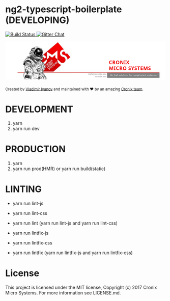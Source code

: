 # ng2-typescript-boilerplate (DEVELOPING)

<a href="https://travis-ci.org/CronixMicroSystems/ng2-typescript-boilerplate">
    <img src="https://travis-ci.org/CronixMicroSystems/ng2-typescript-boilerplate.svg?branch=master" alt="Build Status" />
</a>

<a href="https://gitter.im/CronixMicroSystems/Lobby">
    <img src="https://badges.gitter.im/owner/repo.png" alt="Gitter Chat" />
</a>

![alt text](./cronix.png)

<div>
  <sub>Created by <a href="https://github.com/Kokatsuna">Vladimir Ivanov</a> and maintained with ❤️ by an amazing <a href="https://github.com/CronixMicroSystems">Cronix team</a>.</sub>
</div>

# DEVELOPMENT

1. yarn
2. yarn run dev

# PRODUCTION

1. yarn
2. yarn run prod(HMR)  or  yarn run build(static)

# LINTING

* yarn run lint-js
* yarn run lint-css
* yarn run lint (yarn run lint-js and yarn run lint-css)

* yarn run lintfix-js
* yarn run lintfix-css
* yarn run lintfix (yarn run lintfix-js and yarn run lintfix-css)


# License

This project is licensed under the MIT license, Copyright (c) 2017 Cronix Micro Systems. For more information see LICENSE.md.
